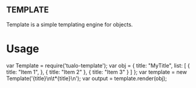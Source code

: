 ## TEMPLATE
Template is a simple templating engine for objects.

# Usage

  var Template = require('tualo-template');
  var obj = {
    title: "MyTitle",
    list: [
      {
        title: "Item 1",
      },
      {
        title: "Item 2"
      },
      {
        title: "Item 3"
      }
    ]
  };
  var template = new Template('{title}\n<foreach item="list">\t*{title}\n</foreach>');
  var output = template.render(obj);
